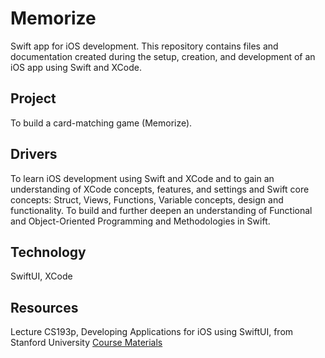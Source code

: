 # Memorize
Swift app for iOS development. This repository contains files and documentation created during the setup, creation, and development of an iOS app using
Swift and XCode.

## Project
To build a card-matching game (Memorize).

## Drivers
To learn iOS development using Swift and XCode and to gain an understanding of XCode concepts, features, and settings and Swift core concepts: Struct, Views,
Functions, Variable concepts, design and functionality. To build and further deepen an understanding of Functional and Object-Oriented Programming 
and Methodologies in Swift.

## Technology
SwiftUI, XCode

## Resources
Lecture CS193p, Developing Applications for iOS using SwiftUI, from Stanford University
[Course Materials](https://cs193p.stanford.edu)
